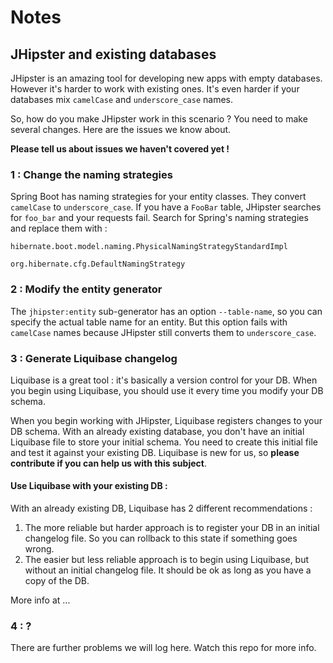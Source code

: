 # Notes

## JHipster and existing databases

JHipster is an amazing tool for developing new apps with empty databases. However it's harder to work with existing ones. It's even harder if your databases mix `camelCase` and `underscore_case` names.

So, how do you make JHipster work in this scenario ? You need to make several changes. Here are the issues we know about.

**Please tell us about issues we haven't covered yet !**

### 1 : Change the naming strategies 

Spring Boot has naming strategies for your entity classes. They convert `camelCase` to `underscore_case`. If you have a `FooBar` table, JHipster searches for `foo_bar` and your requests fail. Search for Spring's naming strategies and replace them with :

`hibernate.‌boot.model.naming.Ph‌ysicalNamingStrategy‌StandardImpl`

`org.hibernate.cfg.DefaultNamingStrategy`


### 2 : Modify the entity generator

The `jhipster:entity` sub-generator has an option `--table-name`, so you can specify the actual table name for an entity. But this option fails with `camelCase` names because JHipster still converts them to `underscore_case`.

### 3 : Generate Liquibase changelog

Liquibase is a great tool : it's basically a version control for your DB. When you begin using Liquibase, you should use it every time you modify your DB schema.

When you begin working with JHipster, Liquibase registers changes to your DB
 schema. With an already existing database, you don't have an initial Liquibase file to store your initial schema. You need to create this initial file and test it against your existing DB. Liquibase is new for us, so **please contribute if you can help us with this subject**.

#### Use Liquibase with your existing DB :

With an already existing DB, Liquibase has 2 different recommendations :

1. The more reliable but harder approach is to register your DB in an initial changelog file. So you can rollback to this state if something goes wrong.
2. The easier but less reliable approach is to begin using Liquibase, but without an initial changelog file. It should be ok as long as you have a copy of the DB.

More info at ...

### 4 : ?

There are further problems we will log here. Watch this repo for more info.
